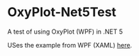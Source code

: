 # OxyPlot-Net5Test
A test of using OxyPlot (WPF) in .NET 5

USes the example from WPF (XAML) [here](https://oxyplot.readthedocs.io/en/latest/getting-started/hello-wpf-xaml.html).
